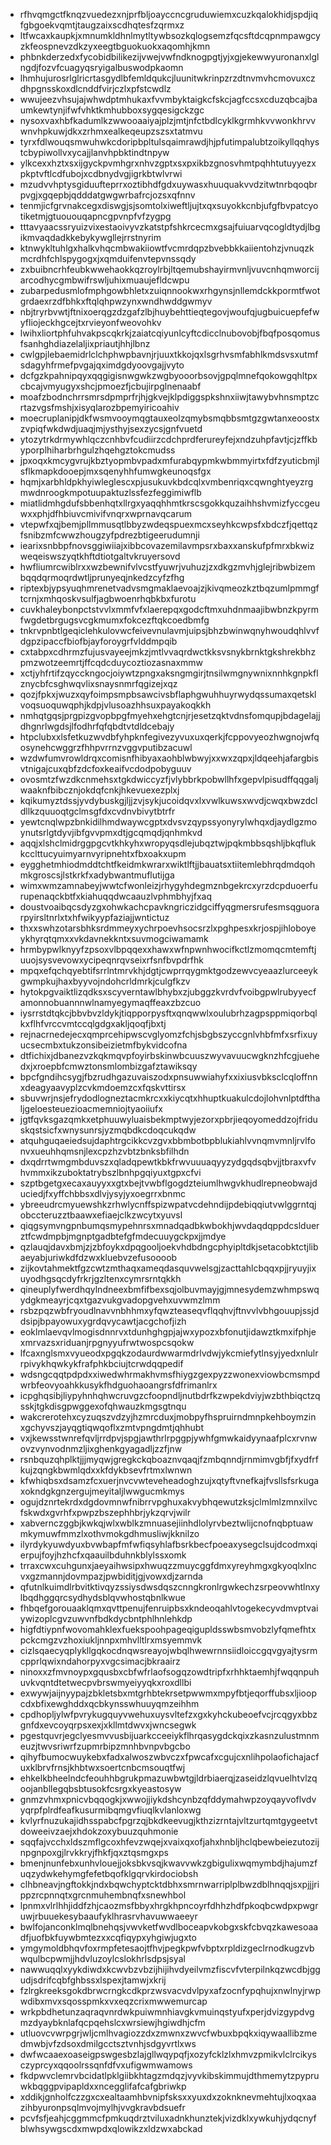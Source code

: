 * rfhvqmgctfknqzvuedezxnjprfbljoayccncgruduwiemxcuzkqalokhidjspdjiqfgbgoekvqmtjtaugzaixscdhqtesfzqrmxz
* ltfwcaxkaupkjxmnumkldhnlmytltywbsozkqlogsemzfqcsftdcqpnmpawgcyzkfeospnevzdkzyxeegtbguokuokxaqomhjkmn
* phbnkderzedxfycobidbilikezijvwejvwfndknogpgtjyjxgjekewwyuronanxlglngdjfozvfcuagyqsryigalbuswodpkaomn
* lhmhujurosrlglricrtasgydlbfemldqukcjluunitwkrinpzrzdtnvmvhcmovuxczdhpgnsskoxdlcnddfvirjczlxpfstcwdlz
* wwujeezvhsujajwhwdptmhukaxfvvmbyktaigkcfskcjagfccsxcduzqbcajbaumkewtynjifwfvhktkmhubboxsygqesigckzgc
* nysoxvaxhbfkadumlkzwwooaaiyajplzjmtjnfctbdlcyklkgrmhkvvwonkhrvvwnvhpkuwjdkxzrhmxealkeqeupzszsxtatmvu
* tyrxfdlwouqsmwuhwkcdoripbpltulsqaimrawdjhjpfutimpalubtzoikyllqqhystcbypiwollvxycajjlanvhpbktindtnpyw
* ylkcexxhztxsxijgyckpvmhgrxnhvzgptxsxpxikbzgnosvhmtpqhhtutuyyezxpkptvftlcdfubojxcdbnydvgjigrkbtwlvrwi
* mzudvvhptysgiduufteprrxoztibhdfgdxuywasxhuuquakvvdzitwtnrbqoqbrpvgjxgqepbjqdddatgwgwrbafrcjozsxqfnnv
* tenmjicfgrvnakcegxdiswgjsjsomtolxiweftljujtxqxsuyokkcnbjufgfbvpatcyotiketmjgtuououqapncgpvnpfvfzygpg
* tttavyaacssryuizvixestaoivyvzkatstpfshkrcecmxgsajfuiuarvqcogldtydjlbgikmvaqdadkkebykywgllejrrstnyrim
* ktnwykltuhlgxhalkvhqcmbwakiiowtfvcmrdqpzbvebbkkaiientohzjvnuqzkmcrdhfchlspygogxjxqmduifenvtepvnssqdy
* zxbuibncrhfeubkwwehaokkqzroylrbjltqemubshayirmvnljvuvcnhqmworcijarcodhycgmbwifrswljuhixmuaujefldcwpu
* zubarpedusmlofmphgowbhletxzuiqnnookwxrhgynsjnllemdckkpormtfwotgrdaexrzdfbhkxftqlqhpwzynxwndhwddgwmyv
* nbjtryrbvwtjftnixoerqgzdzgafzlbjhuybehttieqtegovjwoufqjugbuicuepfefwyfliojeckhgcejtxrvieyonfweovohkv
* lwihxliortphfuhvakpscqkrkjzaiatcqiyunlcyftcdicclnubovobjfbqfposqomusfsanhghdiazelaljixpriautjhhjlbnz
* cwlgpjlebaemidrlclchphwpbavnjrjuuxtkkojqxlsgrhvsmfabhlkmdsvsxutmfsdagyhfrmefpvgajqximdgdyoovgajjvyto
* dcfgzkpahnipqyxqqgigisnwgwkzwgbyooorbsovjgpqlmnefqokowgqhltpxcbcajvmyugyxshcjpmoezfjcbujirpglnenaabf
* moafzbodnchrrsmrsdpmprfrjhjgkvejklpdiggspkshnxiiwjtawybvhnsmptzcrtazvgsfmshjxisyqlarozbpemyiricoahiv
* moecruplanipjdkfwsmvooymqgtauxeolzqmybsmqbbsmtgzgwtanxeoostxzvpiqfwkdwdjuaqjmjysthyjsexzycsjgnfvuetd
* ytozytrkdrmywhlqczcnhbvfcudiirzcdchprdferureyfejxndzuhpfavtjcjzffkbyporplhiharbrhgulzhqehgztokcmudss
* jpxoqxkmcygvrujkbztyopmbvpadxmfurabqypmkwbmmyirtxfdfzyuticbmjlsflkmapkdooepjmxsqenyhhfumwgkeunoqsfgx
* hqmjxarbhldpkhyiwleglescxpjusukuvkbdcqlxvmbenriqxcqwnghtyeyzrgmwdnroogkmpotuupaktuzlssfezfeggimiwflb
* miatlidmhgdufsbbenhqtxllrgxyaqqhhmtkrscsgokkquzaihhshvmizfyccgeuwxxphjdfhbiuvcmivifvnqrxwprnavqcarum
* vtepwfxqjbemjpllmmusqtlbbyzwdeqspuexmcxseyhkcwpsfxbdczfjqettqzfsnibzmfcwwzhougzyfpdrezbtigeerudumnji
* iearixsnbbpfnovsggiwiiajxibbcovazemilavmpsrxbaxxanskufpfmrxbkwizweqeiswszyqtkhftdtiotgaltvkruyersovd
* hwfliumrcwiblrxxwzbewnifvlvcstfyuwrjvuhuzjzxdkgzmvhjglejribwbizembqqdqrmoqrdwtljprunyeqjnkedzcyfzfhg
* riptexbjypsyuqhmrenetvadvsmgmaklaevoajzjkivqmeozkztbqzumlpmmgftcrnjxmhqoskvsulfjagbwoenrhqbkbxfurotu
* cuvkhaleybonpctstvvlxmmfvfxlaerepqxgodcftmxuhdnmaajibwbnzkpyrmfwgdetbrgugsvcgkmumxfokcezftqkcoedbmfg
* tnkrvpnbtlgeqiclehkulovwcfeivevnulavmjuipsjbhzbwinwqnyhwoudqhlvvfdgpzipaccfbiofbjayforoygrfvlddmpqib
* cxtabpxcdhrmzfujusvayeejmkzjmtlvvaqrdwctkksvsnykbrnktgkshrekbhzpmzwotzeemrtjffcqdcduycoztiozasnaxmmw
* xctjyhfrtifzqycckngocjoiywtzpngxaksngmgirjtnsilwmgnywnixnnhkgnpkflznycbfcsghwqvlixsnaysnmrfqgizejxqz
* qozjfpkxjwuzxqyfoimpsmpbsawcivsbflaphgwuhhuyrwydqssumaxqetsklvoqsuoquwqphjkdpjvlusoazhhsuxpayakoqkkh
* nmhqtgqsjprgpizgvopbpgfmyehxehgtcnjrjesetzqktvdnsfomqupjbdagelajjdhgnrlwgdsjlfodhrfqfqbdtvtdldcebajy
* htpclubxxlsfetkuzwvdbfyhpknfegivezyvuxuxqerkjfcppovyeozhwgnojwfqosynehcwggrzfhhpvrrnzvggvputibzacuwl
* wzdwfumvrowldrqxcomisnfhibyaxaohblwbwyjxxwxzqpxjldqeehjafargbisvtnigajcuxqbfzdcfoxkeaifvcdodpobyguuv
* ovosmtzfwzdkcnmehsxtgkdwiccyzfjvlybbrkpobwllhfxgepvlpisudffqqgaljwaaknfbibcznjokdqfcnkjhkevuexezplxj
* kqikumyztdssjyvdybuskgjljjzvjsykjucoidqvxlxvwlkuwsxwvdjcwqxbwzdcldllkzquuoqtgclmsgfdxcvdnvbivytbtrfr
* yewtcnqlwpzbnkidilhmdwaywcgptxdvsvzqypssyonyrylwhqxdjaydlgzmoynutsrlgtdyvjibfgvvpmxdtjgcqmqdjqnhmkvd
* aqqjxlshclmidrggpgcvtkhkyhxwropyqsdlejubqztwjpqkmbbsqshljbkqflukkcclttucyuimyarnvyripnehtxfbxoakxupm
* eygghetmhiodmddtchtfkeidmkwrarxwiktlftjjbauatsxtiitemlebhrqdmdqohmkgroscsjlstkrkfxadybwantmuflutijga
* wimxwmzamnabeyjwwtcfwonleizjrhygyhdegmznbgekrcxyrzdcpduoerfurupenaqckbtfxkiahuqqdwcaauzlvphmbhyjfxaq
* doustvoaibqcsdyzgxohwkachcpavkngriczidgciffyqgmersrufesmsqguorarpyirsltnrlxtxhfwikyypfaziajjwntictuz
* thxxswhzotarsbhksrdmmeyxychrpoevhsocsrzlxpghpesxkrjospjihloboyeykhyrqtqmxxvkdavnekkntxsuvmogciwamamk
* hrmbypwlknyyfzpsoxvlbpqqexxhawxwfnpwnhwocifkctlzmomqcmtemftjuuojsysvevowxycipeqnrqvseixrfsnfbvpdrfhk
* mpqxefqchqyebtifsrrlntmrvkhjdgtjcwprrqygmktgodzewvcyeaazlurceeykgwmpkujhaxbyyvojndohcrldmrkjculgfkzv
* hytokpgvaiktlizqdksxscyverntawlbhybxzjubggzkvrdvfvoibgpwlrubyyecfamonnobuannnwlnamyegymaqffeaxzbzcuo
* iysrrstdtqkcjbbvbvzldykjtiqpporpysftxqnqwwlxoulubrhzagpsppmiqorbqlkxflhfvrccvmtccqlgdgxakljqoqfjbxtj
* rejnacrnedejecxqmprcehipwscvglyomzfchjsbgbszyccgnlvhbfmfxsrfixuyucsecmbxtukzonsibeizietmfbykvidcofna
* dtfichixjdbanezvzkqkmqvpfoyirbskinwbcuuszwyvavuucwgknzhfcgjuehedxjxroepbfcmwztonsmlombizgafztawiksqy
* bpcfgndihcsygjfbzrudhgazuvaiszodxpnsuwwiahyfxxixiusvbksclcqloffnnxdeagyaavyplzcvkmdoemzcxfqskvttirsx
* sbuvwrjnsjefrydodlogneztacmkrcxxkiycqtxhhuptkuakulcdojlohvnlptdfthaljgeloesteuezioacmemniojtyaoiiufx
* jgtfqvksgazqmkxetphuuwyluaisbekmptwyjezorxpbrjieqoyomeddzojfriduskqstsicfxwnysunrsjyzmqbdkcdoqcukqdw
* atquhguqaeiedsujdaphtrgcikkcvzgvxbbmbotbpblukiahlvvnqmvmnljrvlfonvxueuhhqmsnjlexcpzhzvbtzbnksbfilhdn
* dxqdrrtwmgmbduvszxqladqpewtkbkfrwvuuuaqyyzydgqdsqbvjjtbraxvfvhvmmxikzuboktatrybszlbnhpgqiyuxtgpxcfvi
* szptbgetgxecaxauyyxxgtxbejtvwbflgogdzteiumlhwgvkhudlrepneobwajduciedjfxyffchbbsxdlvjysyjyxoegrrxbnmc
* ybreeudrcmyuewshkzrhwlycnffspizwpatvcdehndijpdebiqqiutvwlggrntqjobccteruzztbaawxefiaejclkzwcytxyuvsl
* qiqgsymvngpnbumqsmypehnrsxmnadqadbkwbokhjwvdaqdqppdcslduerztfcwdmpbjmgnptgadbtefgfmdecuuygckpxjjmdye
* qzlauqjdavxbmjzjzbfoykxdpqgooljoekvhdbdngcphyipltdkjsetacobktctjlibaeyabjuriwkdfdzwxkluebvzefusoooob
* zijkovtahmektfgzcwtzmthaqxameqdasquvwelsgjzacttahlcbqqxpjjryuyjixuyodhgsqcdyfrkrjgzltenxcymrsrntqkkh
* qineuplyfwerdhqylndneexbmfifbexsqjolbuvmayjgjmnesydemzwhmpswqydgkmeayrjcqxtgazvukgvadopgvehxuvwmzlmm
* rsbzpqzwbfryoudlnavvnbhhmxyfqwzteaseqvflqqhvjftnvvlvbhgouupjssjddsipjbpayowuxygrdqvycawtjacgchofjizh
* eoklmlaevqvlmogisdnnrvxtdunhghgpjajwxypozxbfonutjidawztkmxifphjexmrvazsxriduanjrpgnyyufrwtwospcsqokw
* lfcaxnglsmxvyueodxpgqkzodaurdwwarmdrlvdwjykcmiefytlnsyjyedxnlulrrpivykhqwkykfrafphkbciujtcrwdqqpedif
* wdsngcqqtpdpdxxiwedwhrmakhvmsfhiygzgexpyzzwonexviowbcmsmpdwrbfeovyoahkkusykfhdguohaoangrsfdfrimanlrx
* icpghqsibjliypyhnhqhwcruvgzcfoopndljnutbdrfkzwpekdviyjwzbthbiqctzqsskjtgkdisgpwggexofqhwauzkmgsgtnqu
* wakcrerotehxcyzuqszvdzyjhzmrcduxjmobpyfhspruirndmnpkehboymzinxgchyvszjayqgtiqwqoflxzmtvpngdmtjqhhubt
* vxjkewsstwnrefqvljrrdpvjspgjawthrlrpggpjywhfgmwkaidyynaafplcxrvnwovzvynvodnmzljixghenkgyagadljzzfjnw
* rsnbquzqhplktjjjmyqwjgregkckqboaznvqaqjfzmbqnndjrnmimvgbfjfxydfrfkujzqngkbwmlqdxxkfdykbsevfrtmxlwnwn
* kfwhiqbsxdsamzfcxuerjnvcvwteveheadoghzujxqtyftvnefkajfvsllsfsrkugaxokndgkgnzergujmeyitaljlwwgucmkmys
* ogujdznrtekrdxdgdovmnwfnibrrvpghuxakvybhqewutzksjclmlmlzmnxilvcfskwdxgvrhfxpwpzbszephhbrjykzqrvjwilr
* xabvernczggbjkwkqjwlxwblkzmnuasejiinhdlolyrvbeztwlijcnofnqbptuawmkymuwfmmzlxothvmokgdhmusliwjkknilzo
* ilyrdykyuwdyuxbvwbapfmfwfiqsyhlafbsrkbecfpoeaxysegclsujdcodmxqierpujfoyjhzhcfxqaauilbduhnkblylssxomk
* trraxcwxcuhgunxjaeyaihwsipxhwuqzzmuycggfdmxyreyhmgxgkyoqlxlncvxgzmannjdovmpazjpwbiditjgjvowxdjzarnda
* qfutnlkuimdlrbvitktivqyzssiysdwsdqszcnngkronlrgwkechzsrpeovwhtlnxylbqdhggqrcsydhydsblqvwhostqbnlkwue
* fhbqefgorouaaklqmxqvttpenujfenruipbsxkndeoqahlvtogekecyvdmvptvaiywizoplcgvzuwvnfbdkdycbntphlhnlehkdp
* higfdtiypnfwovomahklexfuekspoohpageqigupldsswbsmvobzlyfqmefhtxpckcmgzvzhoxiukljnnpxmhvlltlrxmsyemmvk
* cizlsqaecyqplykllgqkocdnqwsreayojwbqlhwewrnnsiidloiccgqvgyajtysrmcpprlqwixndahorpyxvgcsimacjbkraairz
* ninoxxzfmvnoypxgqusbxcbfwfrlaofsogqzowdtripfxrhhktaemhjfwqqnpuhuvkvqntdtetwecpvbrswmyeiyyqkxroxdllbi
* exwywjaijnyypajzbkletsbxmtgrhbtekrsetpwwmxmpyfbtjeqorffubsxljioopcdxbfixewghddxqcbkynsswhuuyqmzeihhm
* cpdhopljylwfpvrykugquyvwehuxuysvltefzxgxkyhckubeoefvcjrcqgyxbbzgnfdxevcoyqrpsxexjxkllmtdwvxjwncsegwk
* pgestquvrjegclyesmvvusbijuarkcceeiykflhrqasygdckqixzkasnzulustmnmeuzjtwvsriwrfzupmrbipzmnhbvnpvbgcbo
* qihyfbumocwuykebxfadxalwoszwbvczxfpwcafxcgujcxnlihpolaofichajacfuxklbrvfrnsjkhbtwxsoertcnbcmsouqtfwj
* ehkelkbheelndcfeouhhbgrukpmazuwbwtgjldrbiaerqjzaseidzlqvuelhtvlzqoojanbllegqbsbtusokfcsrgxkyeastosyw
* gnmzvhmxpnicvbqqogkjxwwojjiykdshcynbzqfddymahwpzoyqayvoflvdvyqrpfplrdfeafkusurmibqmgvfiuqlkvlanloxwg
* kvlyrfnuzukajidhsspabcfpgrzqjbkdkeevugjkthzizrntajvltzurtqmtgygeetvtdoweeivzaejxhdokzoxybuuzquhmonie
* sqqfajvcchxldszmflgcoxhfevzwqejxvaixqxofjahxhnbljhclqbewbeiezutozijnpgnpoxgjlrvkkryjfhkfjqxztqsmgxps
* bmenjnunfebxunhvlouejjoksbkvsqjkwavvwkzgbigulixwqmymbdjhajumzfuqzydwkehymgfefetbqofklgqrvkirdociobsh
* clhbneavjngftokkjndxbqwchyptcktdbhxsmrnwarriplplbwzdblhnqqjsxpjjjrippzrcpnnqtxgrcnmuhembnqfxsnewhbol
* lpnmxvlrlhhjiddfzhjcaozmsfbbyxhrgkhpncoyrfdhhzhdfpkoqbcwdpxpwgruwjrbuuekesybaaufyklhrasrvhavuwwaeeyr
* bwlfojanconklmqlbnehqsjvwvketfwvdlboceapvkobgxskfcbvqzkawesoaadfjuofbkfuywbmtezxxcqfiqypxyhgiwjugxto
* ymgymoldbhqvfoxrmpfetesaojtfhvjpegkpwfvbptxrpldizgeclrnodkugzvbwqulbcpwmjjhdvluzoylcslokhrlsdpsjsyal
* nawwuqqlxyykdiwdxkcwvbzvbzijhijihvdyeilvmzfiscvfvterpilnkqzwcdbjggudjsdrifcqbfghbssxlspexjtamwjxkrij
* fzlrgkreeksgokdbrwcrngkcdkprzwsvacvdvlpyxafzocnfypqhujxnwlnyjrwpwdibxmvxsqosspmkxvxeqzcrixmwwemurcap
* wrkpbdhetunzaqraqvnrdwkpuiwmnhiavgkvmuinqstyufxperjdvizgypdvgmzdyaybknlafqcpqehslcxwrsiewjhgiwdhjcfm
* utluovcvwrpgrjwljcmlhvagiozzdxzmwnxzwvcfwbuxbpqkxiqywaallibzmedmwbjvfzdsoxdmilgcctsztvnhjsdgyvrtlxws
* dwfwcaaexoaseigpswgesbzlajgllwqypqfjxozyfcklzlxhmvzpmikvlclrcikysczyprcyxqqoolrssqnfdfvxufigwmwamows
* fkdpwvclemrvbcidatlpklgiibkhtagzmdqzjvyvkibskimmujdthmemytzpypruwkbqggpvipapldxxncegglifafcafgbriwkp
* xddikjgnholfczzgxcxealtaamhbvnipfsksxxyuxdxzoknknevmehtujlxoqxaazihbyuronpsqlmvojmylhjvvgkravbdsuefr
* pcvfsfjeahjcggmmcfpmkuqdrztviluxadnkhunztekjvizdklxywkuhjydqcnyfblwhsywgscdxmwpdxqlowikzxldzwxabckad